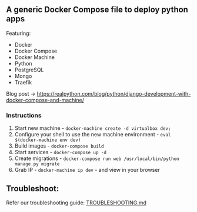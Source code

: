 ## A generic Docker Compose file to deploy python apps

Featuring:

- Docker
- Docker Compose
- Docker Machine
- Python
- PostgreSQL
- Mongo
- Traefik

Blog post -> https://realpython.com/blog/python/django-development-with-docker-compose-and-machine/


### Instructions

1. Start new machine - `docker-machine create -d virtualbox dev;`
1. Configure your shell to use the new machine environment - `eval $(docker-machine env dev)`
1. Build images - `docker-compose build`
1. Start services - `docker-compose up -d`
1. Create migrations - `docker-compose run web /usr/local/bin/python manage.py migrate`
1. Grab IP - `docker-machine ip dev` - and view in your browser

## Troubleshoot:

Refer our troubleshooting guide: [TROUBLESHOOTING.md](TROUBLESHOOTING.md)

